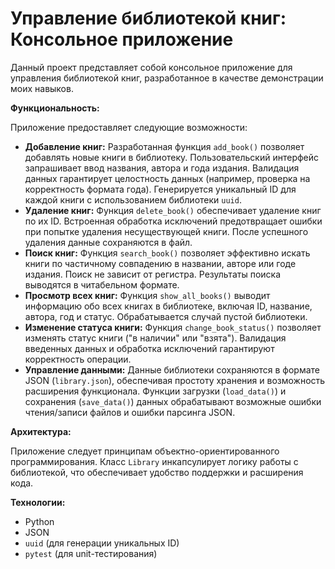 # Управление библиотекой книг: Консольное приложение

Данный проект представляет собой консольное приложение для управления библиотекой книг, разработанное в качестве демонстрации моих навыков.

**Функциональность:**

Приложение предоставляет следующие возможности:

* **Добавление книг:**  Разработанная функция `add_book()` позволяет добавлять новые книги в библиотеку.  Пользовательский интерфейс запрашивает ввод названия, автора и года издания.  Валидация данных гарантирует целостность данных (например, проверка на корректность формата года).  Генерируется уникальный ID для каждой книги с использованием библиотеки `uuid`.
* **Удаление книг:** Функция `delete_book()` обеспечивает удаление книг по их ID.  Встроенная обработка исключений предотвращает ошибки при попытке удаления несуществующей книги.  После успешного удаления данные сохраняются в файл.
* **Поиск книг:** Функция `search_book()` позволяет эффективно искать книги по частичному совпадению в названии, авторе или годе издания. Поиск не зависит от регистра. Результаты поиска выводятся в читабельном формате.
* **Просмотр всех книг:** Функция `show_all_books()` выводит информацию обо всех книгах в библиотеке, включая ID, название, автора, год и статус.  Обрабатывается случай пустой библиотеки.
* **Изменение статуса книги:** Функция `change_book_status()`  позволяет изменять статус книги ("в наличии" или "взята").  Валидация введенных данных и обработка исключений гарантируют корректность операции.
* **Управление данными:** Данные библиотеки сохраняются в формате JSON (`library.json`), обеспечивая простоту хранения и возможность расширения функционала.  Функции загрузки (`load_data()`) и сохранения (`save_data()`) данных обрабатывают возможные ошибки чтения/записи файлов и ошибки парсинга JSON.


**Архитектура:**

Приложение следует принципам объектно-ориентированного программирования.  Класс `Library` инкапсулирует логику работы с библиотекой, что обеспечивает удобство поддержки и расширения кода.


**Технологии:**

* Python
* JSON
* `uuid` (для генерации уникальных ID)
* `pytest` (для unit-тестирования)